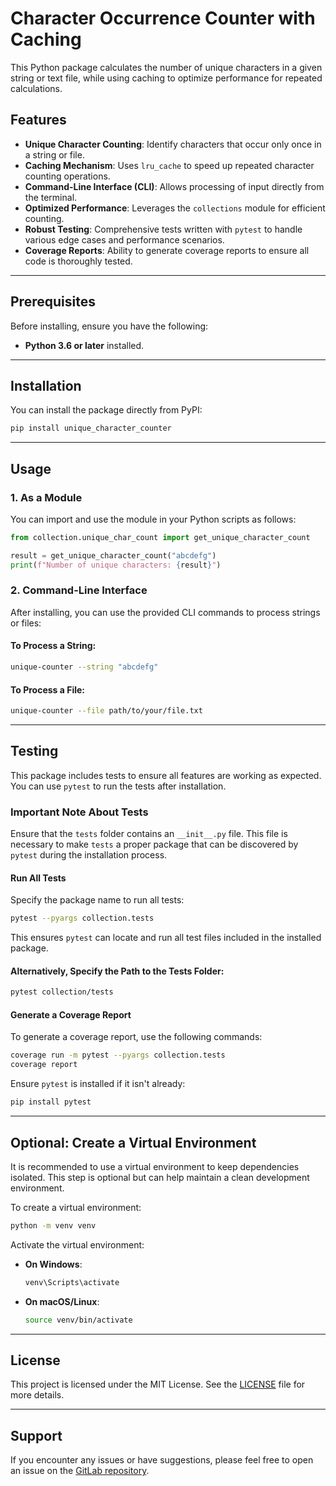 # Character Occurrence Counter with Caching

This Python package calculates the number of unique characters in a given string or text file, while using caching to optimize performance for repeated calculations.

## Features

- **Unique Character Counting**: Identify characters that occur only once in a string or file.
- **Caching Mechanism**: Uses `lru_cache` to speed up repeated character counting operations.
- **Command-Line Interface (CLI)**: Allows processing of input directly from the terminal.
- **Optimized Performance**: Leverages the `collections` module for efficient counting.
- **Robust Testing**: Comprehensive tests written with `pytest` to handle various edge cases and performance scenarios.
- **Coverage Reports**: Ability to generate coverage reports to ensure all code is thoroughly tested.

---

## Prerequisites

Before installing, ensure you have the following:

- **Python 3.6 or later** installed.

---

## Installation

You can install the package directly from PyPI:

```bash
pip install unique_character_counter
```

---

## Usage

### 1. As a Module

You can import and use the module in your Python scripts as follows:

```python
from collection.unique_char_count import get_unique_character_count

result = get_unique_character_count("abcdefg")
print(f"Number of unique characters: {result}")
```

### 2. Command-Line Interface

After installing, you can use the provided CLI commands to process strings or files:

#### To Process a String:

```bash
unique-counter --string "abcdefg"
```

#### To Process a File:

```bash
unique-counter --file path/to/your/file.txt
```

---

## Testing

This package includes tests to ensure all features are working as expected. You can use `pytest` to run the tests after installation.

### Important Note About Tests
Ensure that the `tests` folder contains an `__init__.py` file. This file is necessary to make `tests` a proper package that can be discovered by `pytest` during the installation process.

#### Run All Tests

Specify the package name to run all tests:

```bash
pytest --pyargs collection.tests
```

This ensures `pytest` can locate and run all test files included in the installed package.

#### Alternatively, Specify the Path to the Tests Folder:

```bash
pytest collection/tests
```

#### Generate a Coverage Report

To generate a coverage report, use the following commands:

```bash
coverage run -m pytest --pyargs collection.tests
coverage report
```

Ensure `pytest` is installed if it isn't already:

```bash
pip install pytest
```

---

## Optional: Create a Virtual Environment

It is recommended to use a virtual environment to keep dependencies isolated. This step is optional but can help maintain a clean development environment.

To create a virtual environment:

```bash
python -m venv venv
```

Activate the virtual environment:

- **On Windows**:
  ```bash
  venv\Scripts\activate
  ```
- **On macOS/Linux**:
  ```bash
  source venv/bin/activate
  ```

---

## License

This project is licensed under the MIT License. See the [LICENSE](LICENSE) file for more details.

---

## Support

If you encounter any issues or have suggestions, please feel free to open an issue on the [GitLab repository](https://git.foxminded.ua/povh_andriy/task-5-python-package).

